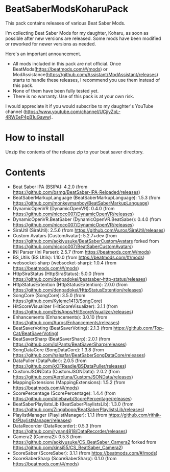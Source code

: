 # BeatSaberModsKoharuPack
This pack contains releases of various Beat Saber Mods.

I'm collecting Beat Saber Mods for my daughter, Koharu, as soon as possible after new versions are released.
Some mods have been modified or reworked for newer versions as needed.

Here's an important announcement.
* All mods included in this pack are not official. Once BeatMods(https://beatmods.com/#/mods) or ModAssistance(https://github.com/Assistant/ModAssistant/releases) starts to handle these releases, I recommend you use them instead of this pack.
* None of them have been fully tested yet.
* There is no warranty. Use of this pack is at your own risk.

I would appreciate it if you would subscribe to my daughter's YouTube channel (https://www.youtube.com/channel/UCjiyZoL-4RWEeP4pB1uGaww).

# How to install
Unzip the contents of the release zip to your beat saver directory.

# Contents

* Beat Saber IPA (BSIPA): 4.2.0 (from https://github.com/bsmg/BeatSaber-IPA-Reloaded/releases)
* BeatSaberMarkupLanguage (BeatSaberMarkupLanguage): 1.5.3 (from https://github.com/monkeymanboy/BeatSaberMarkupLanguage)
* DynamicOpenVR (DynamicOpenVR): 0.4.0 (from https://github.com/nicoco007/DynamicOpenVR/releases)
* DynamicOpenVR.BeatSaber (DynamicOpenVR.BeatSaber): 0.4.0 (from https://github.com/nicoco007/DynamicOpenVR/releases)
* SiraUtil (SiraUtil): 2.5.6 (from https://github.com/Auros/SiraUtil/releases)
* Custom Avatars (CustomAvatar): 5.2.7+dev (from https://github.com/aokiyusuke/BeatSaberCustomAvatars forked from https://github.com/nicoco007/BeatSaberCustomAvatars)
* INI Parser (Ini Parser): 2.5.7 (from https://beatmods.com/#/mods)
* BS_Utils (BS Utils): 1.10.0 (from https://beatmods.com/#/mods)
* websocket-sharp (websocket-sharp): 1.0.4 (from https://beatmods.com/#/mods)
* HttpSiraStatus (HttpSiraStatus): 5.0.0 (from https://github.com/denpadokei/beatsaber-http-status/releases)
* HttpStatusExtention (HttpStatusExtention): 2.0.0 (from https://github.com/denpadokei/HttpStatusExtention/releases)
* SongCore (SongCore): 3.5.0 (from https://github.com/Kylemc1413/SongCore)
* HitScoreVisualizer (HitScoreVisualizer): 3.1.1 (from https://github.com/ErisApps/HitScoreVisualizer/releases)
* Enhancements (Enhancements): 3.0.10 (from https://github.com/Auros/Enhancements/releases)
* BeatSaverVoting (BeatSaverVoting): 2.1.3 (from https://github.com/Top-Cat/BeatSaverVoting)
* BeatSaverSharp (BeatSaverSharp): 2.0.1 (from https://github.com/lolPants/BeatSaverSharp/releases)
* SongDataCore (SongDataCore): 1.3.8 (from https://github.com/halsafar/BeatSaberSongDataCore/releases)
* DataPuller (DataPuller): 2.0.5 (from https://github.com/kOFReadie/BSDataPuller/releases)
* CustomJSONData (CustomJSONData): 2.0.2 (from https://github.com/Aeroluna/CustomJSONData/releases)
* MappingExtensions (MappingExtensions): 1.5.2 (from https://beatmods.com/#/mods)
* ScorePercentage (ScorePercentage): 1.4.4 (from https://github.com/Idlebawb/ScorePercentage/releases)
* BeatSaberPlaylistsLib (BeatSaberPlaylistsLib): 1.3.0 (from https://github.com/Zingabopp/BeatSaberPlaylistsLib/releases)
* PlaylistManager (PlaylistManager): 1.1.1 (from https://github.com/rithik-b/PlaylistManager/releases)
* DataRecorder (DataRecorder): 0.5.3 (from https://github.com/rynan4818/DataRecorder/releases)
* Camera2 (Camera2): 0.5.3 (from https://github.com/aokiyusuke/CS_BeatSaber_Camera2 forked from https://github.com/kinsi55/CS_BeatSaber_Camera2)
* ScoreSaber (ScoreSaber): 3.1.1 (from https://beatmods.com/#/mods)
* ScoreSaberSharp (ScoreSaberSharp): 0.1.0 (from https://beatmods.com/#/mods)
